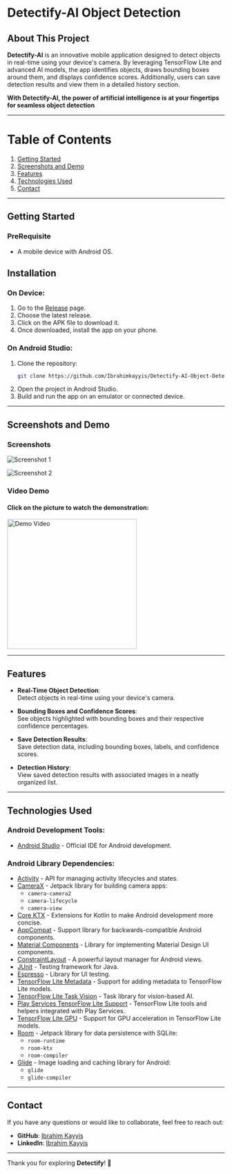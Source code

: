 # Detectify-AI Object Detection

## About This Project

**Detectify-AI** is an innovative mobile application designed to detect objects in real-time using your device's camera. By leveraging TensorFlow Lite and advanced AI models, the app identifies objects, draws bounding boxes around them, and displays confidence scores. Additionally, users can save detection results and view them in a detailed history section.

**With Detectify-AI, the power of artificial intelligence is at your fingertips for seamless object detection**

---

# Table of Contents

1. [Getting Started](#getting-started)
2. [Screenshots and Demo](#screenshots-and-demo)
3. [Features](#features)
4. [Technologies Used](#technologies-used)
5. [Contact](#contact)

---

## Getting Started

### PreRequisite
- A mobile device with Android OS.

## Installation

### On Device:
1. Go to the [Release](https://github.com/Ibrahimkayyis/Detectify-AI-Object-Detection/releases) page.
2. Choose the latest release.
3. Click on the APK file to download it.
4. Once downloaded, install the app on your phone.

### On Android Studio:
1. Clone the repository:
   ```bash
   git clone https://github.com/Ibrahimkayyis/Detectify-AI-Object-Detection.git
   ```
2. Open the project in Android Studio.
3. Build and run the app on an emulator or connected device.

---

## Screenshots and Demo

### Screenshots
![Screenshot 1](https://drive.google.com/uc?export=view&id=1HFdU2CyI_YBI2N7qnIIqVYbsSF8ZKITf)

![Screenshot 2](https://drive.google.com/uc?export=view&id=1TPPWHlY3Xu8XNYtavITPffzTsyLj2gm-)

### Video Demo
#### Click on the picture to watch the demonstration:
<a href="https://youtu.be/4mmjKWE6dLo">
  <img src="https://drive.google.com/uc?export=view&id=1HFdU2CyI_YBI2N7qnIIqVYbsSF8ZKITf" alt="Demo Video" width="300">
</a>

---

## Features

- **Real-Time Object Detection**:  
  Detect objects in real-time using your device's camera.

- **Bounding Boxes and Confidence Scores**:  
  See objects highlighted with bounding boxes and their respective confidence percentages.
  
- **Save Detection Results**:  
  Save detection data, including bounding boxes, labels, and confidence scores.

- **Detection History**:  
  View saved detection results with associated images in a neatly organized list.

---

## Technologies Used

### Android Development Tools:
- [Android Studio](https://developer.android.com/studio) - Official IDE for Android development.

### Android Library Dependencies:
- [Activity](https://developer.android.com/jetpack/androidx/releases/activity) - API for managing activity lifecycles and states.
- [CameraX](https://developer.android.com/training/camerax) - Jetpack library for building camera apps:
  - `camera-camera2`
  - `camera-lifecycle`
  - `camera-view`
- [Core KTX](https://developer.android.com/kotlin/ktx) - Extensions for Kotlin to make Android development more concise.
- [AppCompat](https://developer.android.com/jetpack/androidx/releases/appcompat) - Support library for backwards-compatible Android components.
- [Material Components](https://material.io/components) - Library for implementing Material Design UI components.
- [ConstraintLayout](https://developer.android.com/jetpack/androidx/releases/constraintlayout) - A powerful layout manager for Android views.
- [JUnit](https://junit.org/junit4/) - Testing framework for Java.
- [Espresso](https://developer.android.com/training/testing/espresso) - Library for UI testing.
- [TensorFlow Lite Metadata](https://www.tensorflow.org/lite/convert/metadata) - Support for adding metadata to TensorFlow Lite models.
- [TensorFlow Lite Task Vision](https://www.tensorflow.org/lite/inference_with_metadata/task_library/overview) - Task library for vision-based AI.
- [Play Services TensorFlow Lite Support](https://developers.google.com/android/reference/com/google/android/gms/tflite/package-summary) - TensorFlow Lite tools and helpers integrated with Play Services.
- [TensorFlow Lite GPU](https://www.tensorflow.org/lite/performance/gpu) - Support for GPU acceleration in TensorFlow Lite models.
- [Room](https://developer.android.com/training/data-storage/room) - Jetpack library for data persistence with SQLite:
  - `room-runtime`
  - `room-ktx`
  - `room-compiler`
- [Glide](https://github.com/bumptech/glide) - Image loading and caching library for Android:
  - `glide`
  - `glide-compiler`

---

## Contact

If you have any questions or would like to collaborate, feel free to reach out:

- **GitHub**: [Ibrahim Kayyis](https://github.com/Ibrahimkayyis)
- **LinkedIn**: [Ibrahim Kayyis](https://www.linkedin.com/in/ibrahim-kayyis-43b362311)

---

Thank you for exploring **Detectify**! 🎉
